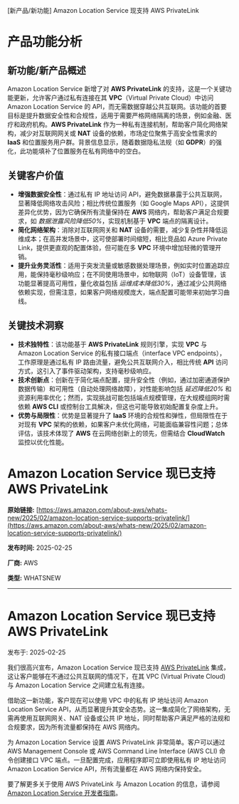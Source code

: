 
<!-- AI_TASK_START: AI标题翻译 -->
[新产品/新功能] Amazon Location Service 现支持 AWS PrivateLink

<!-- AI_TASK_END: AI标题翻译 -->


<!-- AI_TASK_START: AI竞争分析 -->
# 产品功能分析

## 新功能/新产品概述  
Amazon Location Service 新增了对 **AWS PrivateLink** 的支持，这是一个关键功能更新，允许客户通过私有连接在其 **VPC**（Virtual Private Cloud）中访问 Amazon Location Service 的 API，而无需数据穿越公共互联网。该功能的首要目标是提升数据安全性和合规性，适用于需要严格网络隔离的场景，例如金融、医疗和政府机构。**AWS PrivateLink** 作为一种私有连接机制，帮助客户简化网络架构，减少对互联网网关或 **NAT** 设备的依赖，市场定位聚焦于高安全性需求的 **IaaS** 和位置服务用户群。背景信息显示，随着数据隐私法规（如 **GDPR**）的强化，此功能填补了位置服务在私有网络中的空白。

## 关键客户价值  
- **增强数据安全性**：通过私有 IP 地址访问 API，避免数据暴露于公共互联网，显著降低网络攻击风险；相比传统位置服务（如 Google Maps API），这提供差异化优势，因为它确保所有流量保持在 **AWS** 网络内，帮助客户满足合规要求，如 _数据泄露风险降低50%_，实现机制基于 **VPC** 端点的隔离设计。  
- **简化网络架构**：消除对互联网网关和 **NAT** 设备的需要，减少复杂性并降低运维成本；在高并发场景中，这可使部署时间缩短，相比竞品如 Azure Private Link，提供更直观的配置体验，但可能在多 **VPC** 环境中增加轻微的管理开销。  
- **提升业务灵活性**：适用于突发流量或敏感数据处理场景，例如实时位置追踪应用，能保持毫秒级响应；在不同使用场景中，如物联网（IoT）设备管理，该功能显著提高可用性，量化收益包括 _运维成本降低30%_，通过减少公共网络依赖实现，但需注意，如果客户网络规模庞大，端点配置可能带来初始学习曲线。

## 关键技术洞察  
- **技术独特性**：该功能基于 **AWS PrivateLink** 规则引擎，实现 **VPC** 与 Amazon Location Service 的私有接口端点（interface VPC endpoints），工作原理是通过私有 IP 路由流量，避免公共互联网介入，相比传统 **API** 访问方式，这引入了事件驱动架构，支持毫秒级响应。  
- **技术创新点**：创新在于简化端点配置，提升安全性（例如，通过加密通道保护数据传输）和可用性（自动处理网络故障），对性能影响包括 _延迟降低20%_ 和资源利用率优化；然而，实现挑战可能包括端点规模管理，在大规模组网时需依赖 **AWS CLI** 或控制台工具解决，但这也可能导致初始配置复杂度上升。  
- **优势与局限性**：优势是显著提升了 **IaaS** 环境的合规性和弹性，但局限性在于对现有 **VPC** 架构的依赖，如果客户未优化网络，可能面临兼容性问题；总体评估，该技术体现了 **AWS** 在云网络创新上的领先，但需结合 **CloudWatch** 监控以优化性能。

<!-- AI_TASK_END: AI竞争分析 -->


<!-- AI_TASK_START: AI全文翻译 -->
# Amazon Location Service 现已支持 AWS PrivateLink

**原始链接:** [https://aws.amazon.com/about-aws/whats-new/2025/02/amazon-location-service-supports-privatelink/](https://aws.amazon.com/about-aws/whats-new/2025/02/amazon-location-service-supports-privatelink/)  

**发布时间:** 2025-02-25  

**厂商:** AWS  

**类型:** WHATSNEW  

---  
# Amazon Location Service 现已支持 AWS PrivateLink  

发布于: 2025-02-25  

我们很高兴宣布，Amazon Location Service 现已支持 [AWS PrivateLink](https://docs.aws.amazon.com/vpc/latest/privatelink/what-is-privatelink.html) 集成，这让客户能够在不通过公共互联网的情况下，在其 VPC (Virtual Private Cloud) 与 Amazon Location Service 之间建立私有连接。  

借助这一新功能，客户现在可以使用 VPC 中的私有 IP 地址访问 Amazon Location Service API，从而显著提升其安全态势。这一集成简化了网络架构，无需再使用互联网网关、NAT 设备或公共 IP 地址，同时帮助客户满足严格的法规和合规要求，因为所有流量都保持在 AWS 网络内。  

为 Amazon Location Service 设置 AWS PrivateLink 非常简单。客户可以通过 AWS Management Console 或 AWS Command Line Interface (AWS CLI) 命令创建接口 VPC 端点。一旦配置完成，应用程序即可立即使用私有 IP 地址访问 Amazon Location Service API，所有流量都在 AWS 网络内保持安全。  

要了解更多关于使用 AWS PrivateLink 与 Amazon Location 的信息，请参阅 [Amazon Location Service 开发者指南](https://docs.aws.amazon.com/location/latest/developerguide/privatelink-interface-endpoints.html)。

<!-- AI_TASK_END: AI全文翻译 -->

